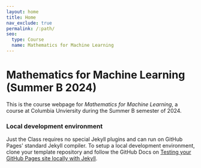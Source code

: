 ```yaml
---
layout: home
title: Home
nav_exclude: true
permalink: /:path/
seo:
  type: Course
  name: Mathematics for Machine Learning
---
```


# Mathematics for Machine Learning (Summer B 2024)

This is the course webpage for *Mathematics for Machine Learning*, a course at Columbia Unviersity during the Summer B 
semester of 2024.

### Local development environment

Just the Class requires no special Jekyll plugins and can run on GitHub Pages' standard Jekyll compiler. To setup a local development environment, clone your template repository and follow the GitHub Docs on [Testing your GitHub Pages site locally with Jekyll](https://docs.github.com/en/pages/setting-up-a-github-pages-site-with-jekyll/testing-your-github-pages-site-locally-with-jekyll).
